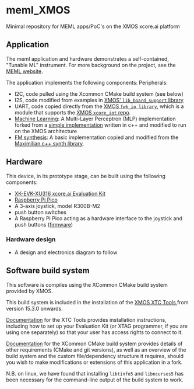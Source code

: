 # meml_XMOS
Minimal repository for MEML apps/PoC's on the XMOS xcore.ai platform

## Application
The meml application and hardware demonstrates a self-contained, "Tunable ML" instrument. For more background on the project, see the [MEML website](https://users.sussex.ac.uk/~ck84/meml/). 

The application implements the following components:
Peripherals: 
- I2C, code pulled using the Xcommon CMake build system (see below)
- I2S, code modified from examples in [XMOS' `lib_board_support` library](https://github.com/xmos/lib_board_support) 
- UART, code copied directly from the [XMOS `fwk_io library`](https://github.com/xmos/fwk_io), which is a module that supports the [XMOS `xcore_iot` repo](https://github.com/xmos/xcore_iot).  
- [Machine Learning](https://github.com/MusicallyEmbodiedML/MLP_XMOS): A Multi-Layer Perceptron (MLP) implementation forked from a [simple implementation](https://github.com/davidalbertonogueira/MLP) written in c++ and modified to run on the XMOS architecture 
- [FM synthesis](https://github.com/MusicallyEmbodiedML/fmsynth): A basic implementation copied and modified from  the [Maximilian c++ synth library](https://github.com/micknoise/Maximilian).

## Hardware
This device, in its prototype stage, can be built using the following components:

- [XK-EVK-XU316 xcore.ai Evaluation Kit](https://www.xmos.com/xk-evk-xu316)
- [Raspberry Pi Pico](https://www.raspberrypi.com/documentation/microcontrollers/pico-series.html)
- A 3-axis joystick, model R300B-M2
- push button switches
- A Raspberry Pi Pico acting as a hardware interface to the joystick and push buttons ([firmware](https://github.com/MusicallyEmbodiedML/pico-interface-fmsynth))

### Hardware design

- A design and electronics diagram to follow

## Software build system
This software is compiles using the XCommon CMake build system provided by XMOS.

This build system is included in the installation of the [XMOS XTC Tools ](https://www.xmos.com/software-tools/) from version 15.3.0 onwards.

[Documentation](https://www.xmos.com/documentation/XM-014363-PC/html/intro/index.html) for the XTC Tools provides installation instructions, including how to set up your Evaluation Kit (or XTAG programmer, if you are using one separately) so that your user has access rights to connect to it.

[Documentation](https://www.xmos.com/documentation/XM-015090-PC/html/doc/introduction.html) for the XCommon CMake build system provides details of other requirements (CMake and git versions), as well as an overview of the build system and the custom file/dependency structure it requires, should you wish to make modifications or extensions of this application in a fork.

N.B. on linux, we have found that installing `libtinfo5` and `libncurses5` has been necessary for the command-line output of the build system to work.
